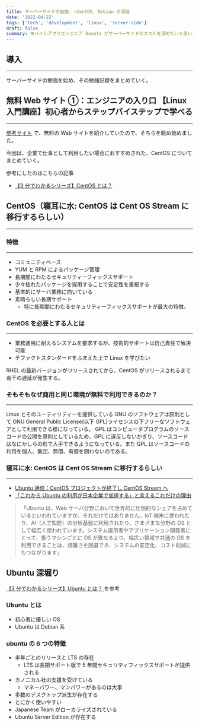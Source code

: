 ```yaml
---
title: サーバーサイドの勉強. ~CentOS, Debian の深堀
date: '2022-04-22'
tags: ['tech', 'development', 'linux', 'server-side']
draft: false
summary: モバイルアプリエンジニア 0xwata がサーバーサイドのスキルを深めたいと思い、勉強を始めた。まずはサーバー OS の知識をつけるのが一番との記事を拝見したので、サーバー OS の一つの Linux を深堀りするところから始めてみた
---
```


## 導入

---

サーバーサイドの勉強を始め、その勉強記録をまとめていく。

## 無料 Web サイト ①：エンジニアの入り口 【Linux 入門講座】初心者からステップバイステップで学べる

---

[参考サイト](https://infla-lab.com/blog/server-engineer-study/) で、無料の Web サイトを紹介していたので、そちらを眺め始めました。

今回は、企業で仕事として利用したい場合におすすめされた、CentOS についてまとめていく。

参考にしたのはこちらの記事

- [【3 分でわかるシリーズ】CentOS とは？
  ](https://eng-entrance.com/what-is-centos)

## CentOS（寝耳に水: CentOS は Cent OS Stream に移行するらしい）

---

### 特徴

---

- コミュニティベース
- YUM と RPM によるパッケージ管理
- 長期間にわたるセキュリティーフィックスサポート
- 少々枯れたパッケージを採用することで安定性を重視する
- 基本的にサーバ業務に向いている
- 素晴らしい長期サポート
  - 特に長期間にわたるセキュリティーフィックスサポートが最大の特徴。

### CentOS を必要とする人とは

---

- 業務運用に耐えるシステムを要求するが、技術的サポートは自己責任で解決可能
- デファクトスタンダードをふまえた上で Linux を学びたい

RHEL の最新バージョンがリリースされてから、CentOS がリリースされるまで若干の遅延が発生する。

### そもそもなぜ商用と同じ環境が無料で利用できるのか？

---

Linux とそのユーティリティーを提供している GNU のソフトウェアは原則として GNU General Public License(以下 GPL)ライセンスの下フリーなソフトウェアとして利用できる様になっている。
GPL はコンピュータプログラムのソースコードの公開を原則としているため、GPL に違反しないかぎり、ソースコードはなにかしらの形で入手できるようになっている。また GPL はソースコードの利用を個人、集団、無償、有償を問わないのである。

### 寝耳に水: CentOS は Cent OS Stream に移行するらしい

---

- [Ubuntu 通信：CentOS プロジェクトが終了し CentOS Stream へ
  ](https://www.ntt-tx.co.jp/column/tec/ubuntu2/)
- [「これから Ubuntu の利用が日本企業で加速する」と言えるこれだけの理由
  ](https://atmarkit.itmedia.co.jp/ait/articles/2110/22/news005.html)

> 「Ubuntu は、Web サーバ分野において世界的に圧倒的なシェアを占めているといわれていますが、それだけではありません。IoT 端末に使われたり、AI（人工知能）の分析基盤に利用されたり、さまざまな分野の OS として幅広く使われています。システム運用者やアプリケーション開発者にとって、扱うマシンごとに OS が異なるより、幅広い領域で共通の OS を利用できることは、煩雑さを回避でき、システムの安定化、コスト削減にもつながります」

## Ubuntu 深堀り

[【3 分でわかるシリーズ】Ubuntu とは？
](https://eng-entrance.com/what-is-ubuntu)を参考

### Ubuntu とは

- 初心者に優しい OS
- Ubuntu は Debian 系

### ubuntu の 6 つの特徴

- 半年ごとのリリースと LTS の存在
  - LTS は長期サポート版で 5 年間セキュリティフィックスサポートが提供される
- カノ二カル社の支援を受けている
  - マネーパワー、マンパワーがあるのは大事
- 多数のデスクトップ派生が存在する
- とにかく使いやすい
- Japanese Team がローカライズされている
- Ubuntu Server Edition が存在する
